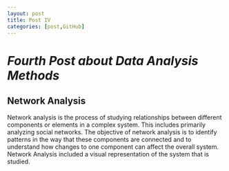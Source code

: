 ```yaml
---
layout: post
title: Post IV
categories: [post,GitHub]
---
```


# _Fourth Post about Data Analysis Methods_
## Network Analysis

Network analysis is the process of studying relationships between different components or elements in a complex system. This includes primarily analyzing social networks. The objective of network analysis is to
identify patterns in the way that these components are connected and to understand how changes to one component can affect the overall system. Network Analysis included a visual representation of the system that
is studied. 

